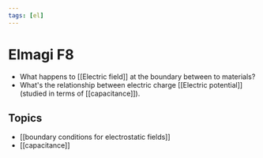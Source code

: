 ```yaml
---
tags: [el]
---
```

# Elmagi F8
- What happens to [[Electric field]] at the boundary between to materials? 
- What's the relationship between electric charge [[Electric potential]] (studied in terms of [[capacitance]]).

## Topics
- [[boundary conditions for electrostatic fields]] 
- [[capacitance]]